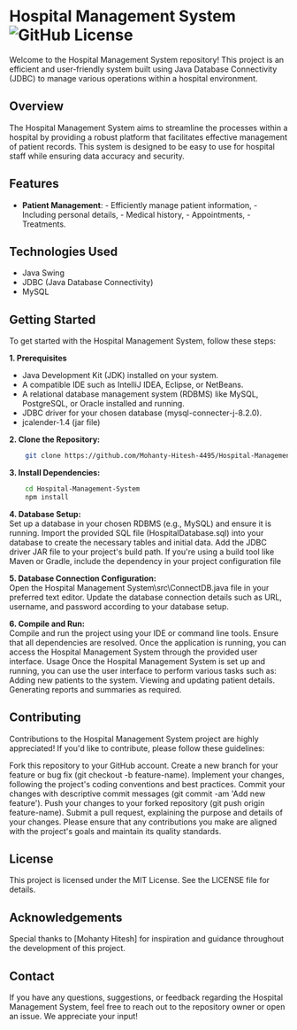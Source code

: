 # Hospital Management System  ![GitHub License](https://img.shields.io/github/license/syedsadiquh/Geocoding-app?https://github.com/Mohanty-Hitesh-4495/Hospital-Management-System/blob/master/LICENSE)


Welcome to the Hospital Management System repository! This project is an efficient and user-friendly system built using Java Database Connectivity (JDBC) to manage various operations within a hospital environment.

## Overview
The Hospital Management System aims to streamline the processes within a hospital by providing a robust platform that facilitates effective management of patient records. This system is designed to be easy to use for hospital staff while ensuring data accuracy and security.

## Features
- **Patient Management**: - Efficiently manage patient information,
                          - Including personal details,
                          - Medical history,
                          - Appointments,
                          - Treatments.

## Technologies Used
- Java Swing
- JDBC (Java Database Connectivity)
- MySQL

## Getting Started  
To get started with the Hospital Management System, follow these steps:

**1. Prerequisites** 
- Java Development Kit (JDK) installed on your system.
- A compatible IDE such as IntelliJ IDEA, Eclipse, or NetBeans.
- A relational database management system (RDBMS) like MySQL, PostgreSQL, or Oracle installed and running.
- JDBC driver for your chosen database (mysql-connecter-j-8.2.0).
- jcalender-1.4 (jar file)

**2. Clone the Repository:**  
```bash
    git clone https://github.com/Mohanty-Hitesh-4495/Hospital-Management-System.git
```
**3. Install Dependencies:**  
```bash
    cd Hospital-Management-System
    npm install
```
**4. Database Setup:**   
Set up a database in your chosen RDBMS (e.g., MySQL) and ensure it is running.
Import the provided SQL file (HospitalDatabase.sql) into your database to create the necessary tables and initial data.
Add the JDBC driver JAR file to your project's build path. If you're using a build tool like Maven or Gradle, include the dependency in your project configuration file

**5. Database Connection Configuration:**    
Open the Hospital Management System\src\ConnectDB.java file in your preferred text editor.
Update the database connection details such as URL, username, and password according to your database setup.

**6. Compile and Run:**  
Compile and run the project using your IDE or command line tools. Ensure that all dependencies are resolved.
Once the application is running, you can access the Hospital Management System through the provided user interface.
Usage
Once the Hospital Management System is set up and running, you can use the user interface to perform various tasks such as:
Adding new patients to the system.
Viewing and updating patient details.
Generating reports and summaries as required.

**Contributing**  
------------------
Contributions to the Hospital Management System project are highly appreciated! If you'd like to contribute, please follow these guidelines:

Fork this repository to your GitHub account.
Create a new branch for your feature or bug fix (git checkout -b feature-name).
Implement your changes, following the project's coding conventions and best practices.
Commit your changes with descriptive commit messages (git commit -am 'Add new feature').
Push your changes to your forked repository (git push origin feature-name).
Submit a pull request, explaining the purpose and details of your changes.
Please ensure that any contributions you make are aligned with the project's goals and maintain its quality standards.

**License**  
------------
This project is licensed under the MIT License. See the LICENSE file for details.

**Acknowledgements**
--------------------
Special thanks to [Mohanty Hitesh] for inspiration and guidance throughout the development of this project.

**Contact**
-----------
If you have any questions, suggestions, or feedback regarding the Hospital Management System, feel free to reach out to the repository owner or open an issue. We appreciate your input!

